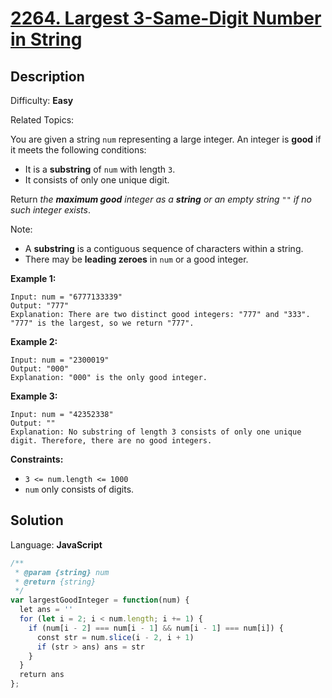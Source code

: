 # [2264\. Largest 3-Same-Digit Number in String](https://leetcode.com/problems/largest-3-same-digit-number-in-string/)

## Description

Difficulty: **Easy**  

Related Topics:


You are given a string `num` representing a large integer. An integer is **good** if it meets the following conditions:

*   It is a **substring** of `num` with length `3`.
*   It consists of only one unique digit.

Return _the **maximum good** integer as a **string** or an empty string_ `""` _if no such integer exists_.

Note:

*   A **substring** is a contiguous sequence of characters within a string.
*   There may be **leading zeroes** in `num` or a good integer.

**Example 1:**

```
Input: num = "6777133339"
Output: "777"
Explanation: There are two distinct good integers: "777" and "333".
"777" is the largest, so we return "777".
```

**Example 2:**

```
Input: num = "2300019"
Output: "000"
Explanation: "000" is the only good integer.
```

**Example 3:**

```
Input: num = "42352338"
Output: ""
Explanation: No substring of length 3 consists of only one unique digit. Therefore, there are no good integers.
```

**Constraints:**

*   `3 <= num.length <= 1000`
*   `num` only consists of digits.


## Solution

Language: **JavaScript**

```javascript
/**
 * @param {string} num
 * @return {string}
 */
var largestGoodInteger = function(num) {
  let ans = ''
  for (let i = 2; i < num.length; i += 1) {
    if (num[i - 2] === num[i - 1] && num[i - 1] === num[i]) {
      const str = num.slice(i - 2, i + 1)
      if (str > ans) ans = str
    }
  }
  return ans
};
```